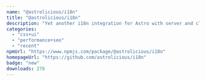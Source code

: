 ```yaml
---
name: "@astrolicious/i18n"
title: "@astrolicious/i18n"
description: "Yet another i18n integration for Astro with server and client utilities, type safety and translations built-in."
categories:
  - "css+ui"
  - "performance+seo"
  - "recent"
npmUrl: "https://www.npmjs.com/package/@astrolicious/i18n"
homepageUrl: "https://github.com/astrolicious/i18n"
badge: "new"
downloads: 278
---
```

